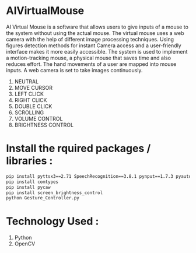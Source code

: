 # AIVirtualMouse
AI Virtual Mouse is a software that allows users to give inputs of a mouse to the system without using the actual mouse. The virtual mouse uses a web camera with the help of different image processing techniques. Using figures detection methods for instant Camera access and a user-friendly interface makes it more easily accessible. The system is used to implement a motion-tracking mouse, a physical mouse that saves time and also reduces effort. The hand movements of a user are mapped into mouse inputs. A web camera is set to take images continuously.

1. NEUTRAL
2. MOVE CURSOR
3. LEFT CLICK
4. RIGHT CLICK
5. DOUBLE CLICK
6. SCROLLING
7. VOLUME CONTROL
8. BRIGHTNESS CONTROL


# Install the rquired packages / libraries :
```bash
pip install pyttsx3==2.71 SpeechRecognition==3.8.1 pynput==1.7.3 pyautogui==0.9.53 wikipedia==1.4.0 opencv-python==4.5.3.56 mediapipe==0.8.6.2 comtypes==1.1.11 pycaw==20181226 screen-brightness-control==0.9.0 eel==0.14.0
pip install comtypes
pip install pycaw
pip install screen_brightness_control
python Gesture_Controller.py
```

# Technology Used :
1. Python
2. OpenCV
